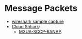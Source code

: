 # Message Packets
- [wireshark sample capture](https://wiki.wireshark.org/SampleCaptures)
- [Cloud Shhark](https://www.cloudshark.org/captures):
    - [M3UA-SCCP-RANAP](https://www.cloudshark.org/captures/839e9b681d59):
